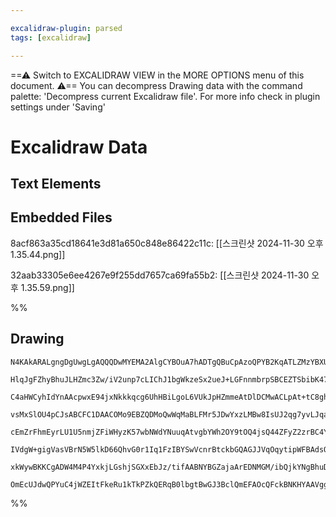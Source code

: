 ```yaml
---

excalidraw-plugin: parsed
tags: [excalidraw]

---
```

==⚠  Switch to EXCALIDRAW VIEW in the MORE OPTIONS menu of this document. ⚠== You can decompress Drawing data with the command palette: 'Decompress current Excalidraw file'. For more info check in plugin settings under 'Saving'


# Excalidraw Data
## Text Elements
## Embedded Files
8acf863a35cd18641e3d81a650c848e86422c11c: [[스크린샷 2024-11-30 오후 1.35.44.png]]

32aab33305e6ee4267e9f255dd7657ca69fa55b2: [[스크린샷 2024-11-30 오후 1.35.59.png]]

%%
## Drawing
```compressed-json
N4KAkARALgngDgUwgLgAQQQDwMYEMA2AlgCYBOuA7hADTgQBuCpAzoQPYB2KqATLZMzYBXUtiRoIACyhQ4zZAHoFAc0JRJQgEYA6bGwC2CgF7N6hbEcK4OCtptbErHALRY8RMpWdx8Q1TdIEfARcZgRmBShcZQUebQA2bQB2GjoghH0EDihmbgBtcDBQMBKIEm4IAHUABQBOAHkAGXoAaQAtVJLIWEQKwn1opH5SzG4ADgBmbQAGAEZpgBYJpeme

HlqJgFZhyBhuJLHZmc3Zw/iV2unp7cLIChJ1bgWkzeSx2ueJ+LGFnnmbrpSBCEZTSbibK47CDWZTBbjTKHMKCkNgAawQAGE2Pg2KQKsjrMw4LhAtlOqVNLhsKjlCihBxiFicXiJASOESSVkoOTIAAzQj4fAAZVgcIkkipGkCPIgSJR6MqD0k3FmiORaIQIpgYvQgg8MrpoI44VyaFVtwgbGJ2DUezNkItdIZxuYptQHCEgsRCAQxG4HxO5sBjBY7

C4aHWCyhIdYnAAcpwxE94jxNkkkqcg6UhHBiLgoL6VUkJpHZmmeAtDlDCMwACLpAt+tC8ghhKG04RwACSxDdeQAulDNMIGQBRYKZbJ9wcWogcVHcD1e2dsamF5uthBQ/nBHsVMZU3ljeITXBbbDEU7nWYICbEQ64eIQ7A/MYIY+/HjYWazbAy5juOIqAFF0YBZiUsy3DOgKEAyWAVLg0wyry5CZHuaBLvgar5kIboQIgDKwcoMrYCicCLp6+CFAA

vsMxSlOU4pCJsABCFC1DAACOMo9EBZQDMoQwWqMaBLFMr5JDwYxzLMBw8IsUJ2qg7yvLJqabEstQ/BMyxQvcxCPGgEIIhakjAqC3IRrUSTaD+mwTD88Rlg5CznFCMI6iZgJyhqTK4vi5DssSpLckOVI0k6jLYv5rKBRyIXIQKwqinxErYFKQneeqCpKiqarypqKUVHq5RQoakgum64GWtatoqg6gKRZVFHLt5PpNqgxYpgCpQxmG4JSdGTCxhwCY

cEmZrFhmEyrLU1U5nmjZFiWHyzK57wbNWdYNuuqAtvgbYWh2OY9tOQ4jsQ44ZFyZ2zrBC4YZRUI4muHX7YdgI7gg6HoCWuC4JoOkzZsCDxD6vzxEkCC1Ly6nEMQSRPkkeDxDDuCbJsmg8P+gH5LcYE7GBUHVnBInoLgszIah30dZh2FQLhFQEY4HDEVCpFWi1VElNR4DQdCcBwCK+ZAfR0BmZkFREBZ5IMIQCAUCx4XHQyfksugADEvLazrsvYCI

IVdgW+gigVasVBrN5W5lkD66QhvG0r1Iq1FzIBYSwVcnrBtckbGQAGJJVqOqytipWFBAdsOxkpsaoqBnKhGwyRz72R+yb2WFdqfElX6ydR77xsAErCEaJp5RHBdp8b9S1bA9VebbqdQOn/ucFA/u4PoApKT1Kf24XAft0KhBGEB8n5836cACpYFAACC0vhugwS8qFldT8bwukAv9tsBQZm4LTT0bwP1cZKODLz3vB8hB10I397Z8t8b18ohQ0/wH

xkWywBKKCgADW4M4P4YxkjLGshjSGXxEbJz/tifAABNYBGZajaArEDNMGM/ibQjkYNgBhuD0UgPQAgQggJHCkpJHgSQaKT2funEu9JiDNQkD/ZOtISAjzHtwCeEdOHEBFAgciRkOGkBIAAWTYMQBAl8AbBDepuMRJBzZoGIRAFi2J76kGUJSAAFH8JI1BeCyWMYY4x0xtCbAAJQyiLggZQnoSQVB0fongM0zEeN4F4yxNiIB0NPiFWO6Ja5QDDG6

OmEcUJdwQPYuC4jWZEItFkeRu1kTkPZkQERqB0lbgtBwGJ3BclQmEFAOcQFckBNKHYAAVggbAOQhQFLgFImRcjNAKO4O9PJpQqRhMYNPAh+AkmAl4sVdIDT+rs1wlAAwn9eiPVaqUF66JFEHR6cs0IC9JkDKGVzGi4BaJ0C+m6YAvNqJAA==
```
%%